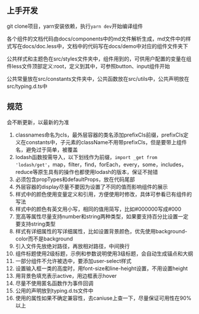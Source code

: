 ## 上手开发
git clone项目，yarn安装依赖，执行`yarn dev`开始编译组件

各个组件的文档代码由docs/components中的md文件解析生成，md文件中的样式写在docs/doc.less中，文档中的代码写在docs/demo中对应的组件文件夹下

公共样式和主题色在src/styles文件夹中，组件用到的，可供用户配置的变量在组件less文件顶部定义:root，定义到其中，可参照button、input组件开始

公共常量放在src/constants文件夹中，公共函数放在src/utils中，公共声明放在src/typing.d.ts中

## 规范
会不断更新，以最新的为准

1. classnames命名为cls，最外层容器的类名添加prefixCls前缀，prefixCls定义在constants中，子元素的className不用带prefixCls，但是要带上组件名，避免过于简单，被覆盖
2. lodash函数按需导入，以下划线作为前缀，`import _get from 'lodash/get'`，map，filter，find，forEach，every，some，includes，reduce等原生具有的操作也都使用lodash的版本，保证不抛错
3. 必须包含propTypes和defaultProps，放在代码尾部
4. 外层容器的display尽量不要因为设置了不同的值而影响组件的展示
5. 样式中的颜色使用变量定义和引用，方便使用时修改，具体可参看已有组件的写法
6. 样式中的颜色有英文用小写，相同的值用简写，比如#000000写成#000
7. 宽高等属性尽量支持number和string两种类型，如果要支持百分比设置一定要支持string类型
8. 样式有详细属性的写详细属性，比如设置背景颜色，优先使用background-color而不是background
9. 引入文件先放绝对路径，再放相对路径，中间换行
10. 组件标题使用2级标题，示例和参数说明使用3级标题，会自动生成锚点和大纲
11. 一部分组件不允许被选中，要添加user-select样式
12. 设置输入框一类的高度时，用font-size和line-height设置，不用设置height
13. 用背景色填充表示active，用边框表示hover
14. 尽量不使用匿名函数作为事件回调
15. 公用的声明放到typing.d.ts文件中
16. 使用的属性如果不确定兼容性，去caniuse上查一下，尽量保证可用性在90%以上


